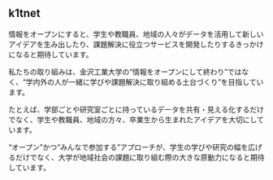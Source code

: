 ## k1tnet

情報をオープンにすると、学生や教職員、地域の人々がデータを活用して新しいアイデアを生み出したり、課題解決に役立つサービスを開発したりするきっかけになると期待しています。

私たちの取り組みは、金沢工業大学の“情報をオープンにして終わり”ではなく、“学内外の人が一緒に学びや課題解決に取り組める土台づくり”を目指しています。

たとえば、学部ごとや研究室ごとに持っているデータを共有・見える化するだけでなく、学生や教職員、地域の方々、卒業生から生まれたアイデアを大切にしています。

“オープン”かつ“みんなで参加する”アプローチが、学生の学びや研究の幅を広げるだけでなく、大学が地域社会の課題に取り組む際の大きな原動力になると期待しています。
